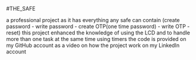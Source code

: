 #THE_SAFE 

 a professional project as it has everything any safe can contain (create password - write password - create OTP(one time password) - write OTP - reset) this project enhanced the knowledge of using the 
 LCD and to handle more than one task at the same time using timers
the code is provided on my GitHub account as a video on how the project work on my LinkedIn account
